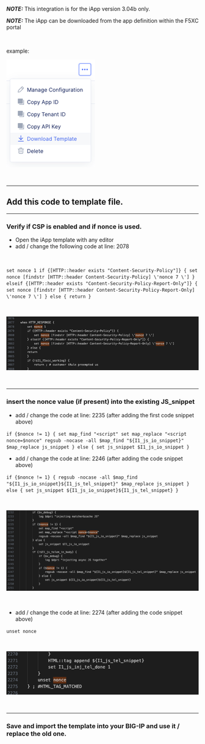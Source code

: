 
**_NOTE:_** This integration is for the iApp version 3.04b only.

**_NOTE:_** The iApp can be downloaded from the app definition within the F5XC portal 

<br /> 

example:

![example](/images/image-01.png)

<br />

---
## Add this code to template file. 

---
### Verify if CSP is enabled and if nonce is used.

* Open the iApp template with any editor 
* add / change the following code at line: 2078

<br />

`set nonce 1
    if {[HTTP::header exists "Content-Security-Policy"]} {
	    set nonce [findstr [HTTP::header Content-Security-Policy] \'nonce 7 \']
    } elseif {[HTTP::header exists "Content-Security-Policy-Report-Only"]} {
        set nonce [findstr [HTTP::header Content-Security-Policy-Report-Only] \'nonce 7 \']
    } else {
    return
    }`

<br />

![example](/images/image-02.png)

<br />

---
### insert the nonce value (if present) into the existing JS_snippet

* add / change the code at line: 2235 (after adding the first code snippet above)

`if {$nonce != 1} {
        set map_find "<script"
        set map_replace "<script nonce=$nonce"
        regsub -nocase -all $map_find "${I1_js_io_snippet}" $map_replace js_snippet
} else {
	set js_snippet $I1_js_io_snippet
}`

* add / change the code at line: 2246 (after adding the code snippet above)

`if {$nonce != 1} {
        regsub -nocase -all $map_find "${I1_js_io_snippet}${I1_js_tel_snippet}" $map_replace js_snippet
} else {
        set js_snippet ${I1_js_io_snippet}${I1_js_tel_snippet}
}`

<br />

![example](/images/image-03.png)

<br />

* add / change the code at line: 2274 (after adding the code snippet above)

`unset nonce`

<br />

![example](/images/image-04.png)

<br />

---
### Save and import the template into your BIG-IP and use it / replace the old one.  

